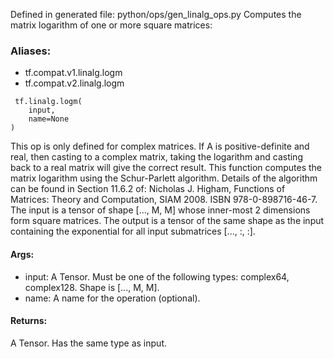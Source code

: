 Defined in generated file: python/ops/gen_linalg_ops.py
Computes the matrix logarithm of one or more square matrices:
### Aliases:
- tf.compat.v1.linalg.logm
- tf.compat.v2.linalg.logm

```
 tf.linalg.logm(
    input,
    name=None
)
```

This op is only defined for complex matrices. If A is positive-definite and real, then casting to a complex matrix, taking the logarithm and casting back to a real matrix will give the correct result.
This function computes the matrix logarithm using the Schur-Parlett algorithm. Details of the algorithm can be found in Section 11.6.2 of: Nicholas J. Higham, Functions of Matrices: Theory and Computation, SIAM 2008. ISBN 978-0-898716-46-7.
The input is a tensor of shape [..., M, M] whose inner-most 2 dimensions form square matrices. The output is a tensor of the same shape as the input containing the exponential for all input submatrices [..., :, :].
#### Args:
- input: A Tensor. Must be one of the following types: complex64, complex128. Shape is [..., M, M].
- name: A name for the operation (optional).
#### Returns:
A Tensor. Has the same type as input.
